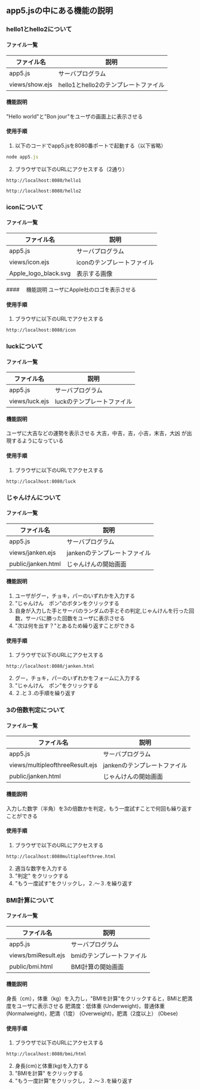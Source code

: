 ## app5.jsの中にある機能の説明
### hello1とhello2について
#### ファイル一覧 
   ファイル名 | 説明
-|-
app5.js | サーバプログラム
views/show.ejs | hello1とhello2のテンプレートファイル
#### 機能説明
"Hello world"と"Bon jour"をユーザの画面上に表示させる
#### 使用手順
1. 以下のコードでapp5.jsを8080番ポートで起動する（以下省略）
```javascript
node app5.js
```
2. ブラウザで以下のURLにアクセスする（2通り）
```
http://localhost:8080/hello1
```
```
http://localhost:8080/hello2
```
### iconについて
#### ファイル一覧
   ファイル名 | 説明
-|-
app5.js | サーバプログラム
views/icon.ejs | iconのテンプレートファイル
Apple_logo_black.svg | 表示する画像
####　 機能説明
ユーザにApple社のロゴを表示させる
#### 使用手順
1. ブラウザに以下のURLでアクセスする
```
http://localhost:8080/icon
```
### luckについて
#### ファイル一覧
  ファイル名 | 説明
-|-
app5.js | サーバプログラム
views/luck.ejs | luckのテンプレートファイル
#### 機能説明
ユーザに大吉などの運勢を表示させる
大吉，中吉，吉，小吉，末吉，大凶
が出現するようになっている
#### 使用手順
1. ブラウザに以下のURLでアクセスする
```
http://localhost:8080/luck
```
### じゃんけんについて
#### ファイル一覧
  ファイル名 | 説明
-|-
app5.js | サーバプログラム
views/janken.ejs | jankenのテンプレートファイル
public/janken.html | じゃんけんの開始画面
#### 機能説明
1. ユーザがグー，チョキ，パーのいずれかを入力する
2. "じゃんけん　ポン"のボタンをクリックする
3. 自身が入力した手とサーバのランダムの手とその判定,じゃんけんを行った回数，サーバに勝った回数をユーザに表示させる
4. "次は何を出す？"とあるため繰り返すことができる
#### 使用手順
1. ブラウザで以下のURLにアクセスする
```
http://localhost:8080/janken.html 
```
2. グー，チョキ，パーのいずれかをフォームに入力する
3. "じゃんけん　ポン"をクリックする
4. ２.と３.の手順を繰り返す
### 3の倍数判定について
#### ファイル一覧
  ファイル名 | 説明
-|-
app5.js | サーバプログラム
views/multipleofthreeResult.ejs | jankenのテンプレートファイル
public/janken.html | じゃんけんの開始画面
#### 機能説明
入力した数字（半角）を3の倍数かを判定，もう一度試すことで何回も繰り返すことができる
#### 使用手順
1. ブラウザで以下のURLにアクセスする
```
http://localhost:8080multipleofthree.html 
```
2. 適当な数字を入力する
3. "判定" をクリックする
4. "もう一度試す"をクリックし，２.〜３.を繰り返す
### BMI計算について
#### ファイル一覧
  ファイル名 | 説明
-|-
app5.js | サーバプログラム
views/bmiResult.ejs | bmiのテンプレートファイル
public/bmi.html | BMI計算の開始画面
#### 機能説明
身長（cm），体重（kg）を入力し，"BMIを計算"をクリックすると，BMIと肥満度をユーザに表示させる
肥満度：低体重 (Underweight)，普通体重 (Normalweight)，肥満（1度） (Overweight)，肥満（2度以上） (Obese)
#### 使用手順
1. ブラウザで以下のURLにアクセスする
```
http://localhost:8080/bmi/html 
```
2. 身長(cm)と体重(kg)を入力する
3. "BMIを計算" をクリックする 
4. "もう一度計算"をクリックし，２.〜３.を繰り返す
